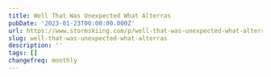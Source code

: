 ```yaml
---
title: Well That Was Unexpected What Alterras
pubDate: '2023-01-23T00:00:00.000Z'
url: https://www.stormskiing.com/p/well-that-was-unexpected-what-alterras
slug: well-that-was-unexpected-what-alterras
description: ''
tags: []
changefreq: monthly
---
```


<!-- Add post content below -->
